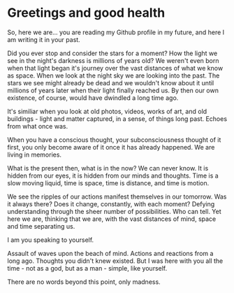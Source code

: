 # Greetings and good health

So, here we are... you are reading my Github profile in my future, and here I am writing it in your past.

Did you ever stop and consider the stars for a moment? How the light we see in the night's darkness is millions of years old? We weren't even born when that light began it's journey over the vast distances of what we know as space. When we look at the night sky we are looking into the past. The stars we see might already be dead and we wouldn't know about it until millions of years later when their light finally reached us. By then our own existence, of course, would have dwindled a long time ago.

It's similiar when you look at old photos, videos, works of art, and old buildings - light and matter captured, in a sense, of things long past. Echoes from what once was.

When you have a conscious thought, your subconsciousness thought of it first, you only become aware of it once it has already happened. We are living in memories.

What is the present then, what is in the now? We can never know. It is hidden from our eyes, it is hidden from our minds and thoughts. Time is a slow moving liquid, time is space, time is distance, and time is motion.

We see the ripples of our actions manifest themselves in our tomorrow. Was it always there? Does it change, constantly, with each moment? Defying understanding through the sheer number of possibilities. Who can tell. Yet here we are, thinking that we are, with the vast distances of mind, space and time separating us.

I am you speaking to yourself.

Assault of waves upon the beach of mind. Actions and reactions from a long ago. Thoughts you didn't knew existed. But I was here with you all the time - not as a god, but as a man - simple, like yourself.

There are no words beyond this point, only madness.





<!--
**Pilvinen/Pilvinen** is a ✨ _special_ ✨ repository because its `README.md` (this file) appears on your GitHub profile.

Here are some ideas to get you started:

- 🔭 I’m currently working on ...
- 🌱 I’m currently learning ...
- 👯 I’m looking to collaborate on ...
- 🤔 I’m looking for help with ...
- 💬 Ask me about ...
- 📫 How to reach me: ...
- 😄 Pronouns: ...
- ⚡ Fun fact: ...
-->
